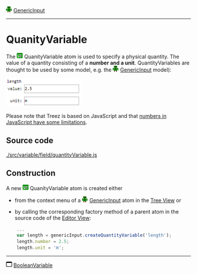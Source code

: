 ![](../../../../icons/genericInput.png) [GenericInput](../../model/genericInput/genericInput.md)

----

# QuanityVariable

The ![](../../../../icons/quantityVariable.png) QuanityVariable atom is used to specify a physical quantity. The value of a quantity consisting of a **number and a unit**. QuantityVariables are thought to be used by some model, e.g. the ![](../../../../icons/genericInput.png) [GenericInput](../../model/genericInput/genericInput.md) model):

![](../../../images/quantity_variable.png)

Please note that Treez is based on JavaScript and that [numbers in JavaScript have some limitations](http://www.javascripter.net/faq/accuracy.htm). 

## Source code

[./src/variable/field/quantityVariable.js](../../../../src/variable/field/quantityVariable.js)

## Construction

A new ![](../../../../icons/quantityVariable.png) QuanityVariable atom is created either 

* from the context menu of a ![](../../../../icons/genericInput.png) [GenericInput](../../model/genericInput/genericInput.md) atom in the [Tree View](../../../views/treeView.md) or 

* by calling the corresponding factory method of a parent atom in the source code of the [Editor View](../../../views/editorView.md):	

```javascript
    ...
    var length = genericInput.createQuantityVariable('length');
    length.number = 2.5;
    length.unit = 'm';
```

----
![BooleanVariable](../../../../icons/booleanVariable.png) [BooleanVariable](./booleanVariable.md)
